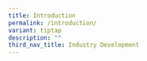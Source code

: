 ```yaml
---
title: Introduction
permalink: /introduction/
variant: tiptap
description: ""
third_nav_title: Industry Development
---
```

